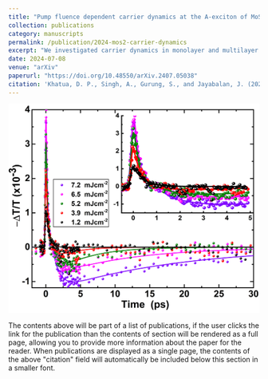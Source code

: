 ```yaml
---
title: "Pump fluence dependent carrier dynamics at the A-exciton of MoS<sub>2</sub>: Monolayer vs. Bulk"
collection: publications
category: manuscripts
permalink: /publication/2024-mos2-carrier-dynamics
excerpt: "We investigated carrier dynamics in monolayer and multilayer MoS<sub>2</sub> at photo-doping densities near the Mott limit. Despite similar band structures near the K-point, marked differences emerge due to exciton dissociation, bandgap renormalization, and intervalley relaxation, offering key insights into MoS<sub>2</sub> optoelectronics."
date: 2024-07-08
venue: "arXiv"
paperurl: "https://doi.org/10.48550/arXiv.2407.05038"
citation: 'Khatua, D. P., Singh, A., Gurung, S., and Jayabalan, J. (2024). "Pump fluence dependent carrier dynamics at the A-exciton of MoS<sub>2</sub>: Monolayer vs. Bulk." <i>arXiv:2407.05038</i>. https://doi.org/10.48550/arXiv.2407.05038'
---
```

![Carrier dynamics figure](/images/Fig02-TransientAL.jpg)

The contents above will be part of a list of publications, if the user clicks the link for the publication than the contents of section will be rendered as a full page, allowing you to provide more information about the paper for the reader. When publications are displayed as a single page, the contents of the above "citation" field will automatically be included below this section in a smaller font.
